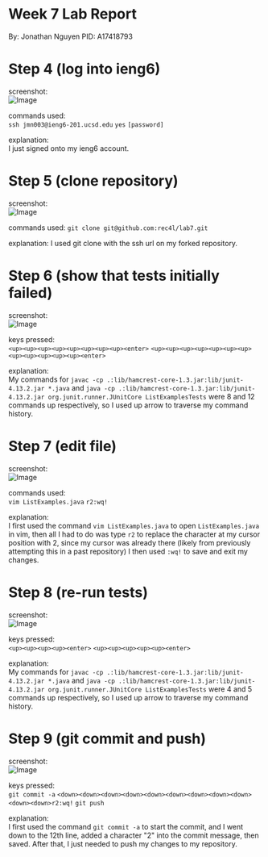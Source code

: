 # Week 7 Lab Report
By: Jonathan Nguyen
PID: A17418793 <br>

# Step 4 (log into ieng6)
screenshot: <br>
![Image](https://i.ibb.co/NxGP0Cm/ss1.png)

commands used: <br>
``ssh jmn003@ieng6-201.ucsd.edu``
``yes``
``[password]``

explanation: <br>
I just signed onto my ieng6 account.

# Step 5 (clone repository)
screenshot: <br>
![Image](https://i.ibb.co/2cSCMqk/ss2.png)

commands used:
`git clone git@github.com:rec4l/lab7.git`

explanation:
I used git clone with the ssh url on my forked repository.

# Step 6 (show that tests initially failed)
screenshot: <br>
![Image](https://i.ibb.co/4VMY0B6/ss3.png)

keys pressed: <br>
`<up><up><up><up><up><up><up><up><enter>`
`<up><up><up><up><up><up><up><up><up><up><up><up><enter>`

explanation: <br>
My commands for `javac -cp .:lib/hamcrest-core-1.3.jar:lib/junit-4.13.2.jar *.java` and `java -cp .:lib/hamcrest-core-1.3.jar:lib/junit-4.13.2.jar org.junit.runner.JUnitCore ListExamplesTests` were 8 and 12 commands up respectively, so I used up arrow to traverse my command history.

# Step 7 (edit file)
screenshot: <br>
![Image](https://i.ibb.co/58YKzpF/ss4.png)

commands used: <br>
`vim ListExamples.java`
`r2:wq!`

explanation: <br>
I first used the command `vim ListExamples.java` to open `ListExamples.java` in vim, then all I had to do was type `r2` to replace the character at my cursor position with 2, since my cursor was already there (likely from previously attempting this in a past repository)
I then used `:wq!` to save and exit my changes.

# Step 8 (re-run tests)
screenshot: <br>
![Image](https://i.ibb.co/LRR3ZR4/ss5.png)

keys pressed: <br>
`<up><up><up><up><enter>`
`<up><up><up><up><up><enter>`

explanation: <br>
My commands for `javac -cp .:lib/hamcrest-core-1.3.jar:lib/junit-4.13.2.jar *.java` and `java -cp .:lib/hamcrest-core-1.3.jar:lib/junit-4.13.2.jar org.junit.runner.JUnitCore ListExamplesTests` were 4 and 5 commands up respectively, so I used up arrow to traverse my command history.

# Step 9 (git commit and push)
screenshot: <br>
![Image](https://i.ibb.co/2vYQK0B/Capture.png)

keys pressed: <br>
`git commit -a`
`<down><down><down><down><down><down><down><down><down><down><down>r2:wq!`
`git push`

explanation: <br>
I first used the command `git commit -a` to start the commit, and I went down to the 12th line, added a character "2" into the commit message, then saved. After that, I just needed to push my changes to my repository.
